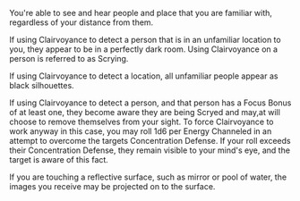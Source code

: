 You're able to see and hear people and place that you are familiar with, regardless of your distance from them.

If using Clairvoyance to detect a person that is in an unfamiliar location to you, they appear to be in a perfectly dark room. Using Clairvoyance on a person is referred to as Scrying.

If using Clairvoyance to detect a location, all unfamiliar people appear as black silhouettes.

If using Clairvoyance to detect a person, and that person has a Focus Bonus of at least one, they become aware they are being Scryed and may,at will choose to remove themselves from your sight. 
To force Clairvoyance to work anyway in this case, you may roll 1d6 per Energy Channeled in an attempt to overcome the targets Concentration Defense. If your roll exceeds their Concentration Defense, they remain visible to your mind's eye, and the target is aware of this fact.

If you are touching a reflective surface, such as mirror or pool of water, the images you receive may be projected on to the surface.